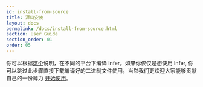 ```yaml
---
id: install-from-source
title: 源码安装
layout: docs
permalink: /docs/install-from-source.html
section: User Guide
section_order: 01
order: 05
---
```


你可以根据[这个](https://github.com/facebook/infer/blob/master/INSTALL.md#install-infer-from-source)说明，在不同的平台下编译 Infer。如果你仅仅是想使用 Infer, 你可以跳过此步骤直接下载编译好的二进制文件使用，当然我们更欢迎大家能够贡献自己的一份薄力 [开始使用](docs/getting-started.html)。
